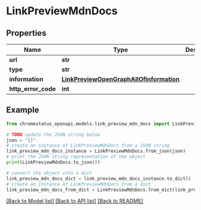 # LinkPreviewMdnDocs


## Properties

Name | Type | Description | Notes
------------ | ------------- | ------------- | -------------
**url** | **str** |  | 
**type** | **str** |  | 
**information** | [**LinkPreviewOpenGraphAllOfInformation**](LinkPreviewOpenGraphAllOfInformation.md) |  | [optional] 
**http_error_code** | **int** |  | [optional] 

## Example

```python
from chromestatus_openapi.models.link_preview_mdn_docs import LinkPreviewMdnDocs

# TODO update the JSON string below
json = "{}"
# create an instance of LinkPreviewMdnDocs from a JSON string
link_preview_mdn_docs_instance = LinkPreviewMdnDocs.from_json(json)
# print the JSON string representation of the object
print(LinkPreviewMdnDocs.to_json())

# convert the object into a dict
link_preview_mdn_docs_dict = link_preview_mdn_docs_instance.to_dict()
# create an instance of LinkPreviewMdnDocs from a dict
link_preview_mdn_docs_from_dict = LinkPreviewMdnDocs.from_dict(link_preview_mdn_docs_dict)
```
[[Back to Model list]](../README.md#documentation-for-models) [[Back to API list]](../README.md#documentation-for-api-endpoints) [[Back to README]](../README.md)


